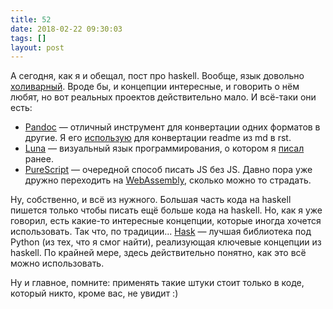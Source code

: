 ```yaml
---
title: 52
date: 2018-02-22 09:30:03
tags: []
layout: post
---
```


А сегодня, как я и обещал, пост про haskell. Вообще, язык довольно [холиварный](https://xkcd.com/1312/). Вроде бы, и концепции интересные, и говорить о нём любят, но вот реальных проектов действительно мало. И всё-таки они есть:

+ [Pandoc](https://github.com/jgm/pandoc) — отличный инструмент для конвертации одних форматов в другие. Я его [использую](https://github.com/orsinium/djburger/blob/master/deploy.sh#L1) для конвертации readme из md в rst.
+ [Luna](https://github.com/luna/luna) — визуальный язык программирования, о котором я [писал](https://t.me/itgram_channel/37) ранее.
+ [PureScript](https://github.com/purescript/purescript) — очередной способ писать JS без JS. Давно пора уже дружно переходить на [WebAssembly](https://ru.wikipedia.org/wiki/WebAssembly), сколько можно то страдать.

Ну, собственно, и всё из нужного. Большая часть кода на haskell пишется только чтобы писать ещё больше кода на haskell. Но, как я уже говорил, есть какие-то интересные концепции, которые иногда хочется использовать. Так что, по традиции...
[Hask](https://github.com/billpmurphy/hask) — лучшая библиотека под Python (из тех, что я смог найти), реализующая ключевые концепции из haskell. По крайней мере, здесь действительно понятно, как это всё можно использовать.

Ну и главное, помните: применять такие штуки стоит только в коде, который никто, кроме вас, не увидит :)
